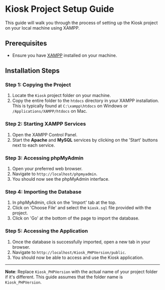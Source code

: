 # Kiosk Project Setup Guide

This guide will walk you through the process of setting up the Kiosk project on your local machine using XAMPP.

## Prerequisites

- Ensure you have [XAMPP](https://www.apachefriends.org/index.html) installed on your machine.

## Installation Steps

### Step 1: Copying the Project

1. Locate the `Kiosk` project folder on your machine.
2. Copy the entire folder to the `htdocs` directory in your XAMPP installation. This is typically found at `C:\xampp\htdocs` on Windows or `/Applications/XAMPP/htdocs` on Mac.

### Step 2: Starting XAMPP Services

1. Open the XAMPP Control Panel.
2. Start the **Apache** and **MySQL** services by clicking on the 'Start' buttons next to each service.

### Step 3: Accessing phpMyAdmin

1. Open your preferred web browser.
2. Navigate to `http://localhost/phpmyadmin`.
3. You should now see the phpMyAdmin interface.

### Step 4: Importing the Database

1. In phpMyAdmin, click on the 'Import' tab at the top.
2. Click on 'Choose File' and select the `kiosk.sql` file provided with the project.
3. Click on 'Go' at the bottom of the page to import the database.

### Step 5: Accessing the Application

1. Once the database is successfully imported, open a new tab in your browser.
2. Navigate to `http://localhost/Kiosk_PHPVersion/public`.
3. You should now be able to access and use the Kiosk application.

---

**Note**: Replace `Kiosk_PHPVersion` with the actual name of your project folder if it's different. This guide assumes that the folder name is `Kiosk_PHPVersion`.

